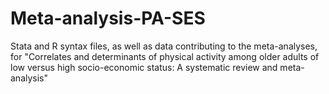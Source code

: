 # Meta-analysis-PA-SES
Stata and R syntax files, as well as data contributing to the meta-analyses, for "Correlates and determinants of physical activity among older adults of low versus high socio-economic status: A systematic review and meta-analysis"
